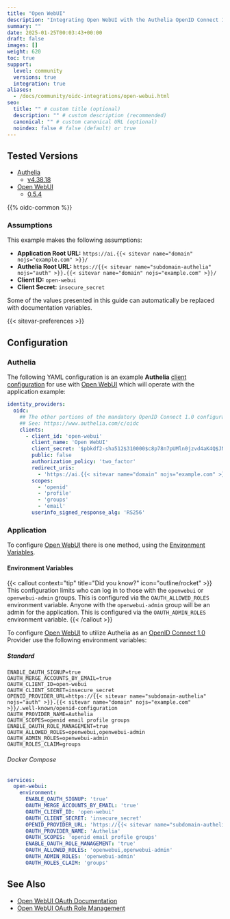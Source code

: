 ```yaml
---
title: "Open WebUI"
description: "Integrating Open WebUI with the Authelia OpenID Connect 1.0 Provider."
summary: ""
date: 2025-01-25T00:03:43+00:00
draft: false
images: []
weight: 620
toc: true
support:
  level: community
  versions: true
  integration: true
aliases:
  - /docs/community/oidc-integrations/open-webui.html
seo:
  title: "" # custom title (optional)
  description: "" # custom description (recommended)
  canonical: "" # custom canonical URL (optional)
  noindex: false # false (default) or true
---
```


## Tested Versions

- [Authelia]
  - [v4.38.18](https://github.com/authelia/authelia/releases/tag/v4.38.18)
- [Open WebUI]
  - [0.5.4](https://github.com/open-webui/open-webui/releases/tag/v0.5.4)

{{% oidc-common %}}

### Assumptions

This example makes the following assumptions:

- __Application Root URL:__ `https://ai.{{< sitevar name="domain" nojs="example.com" >}}/`
- __Authelia Root URL:__ `https://{{< sitevar name="subdomain-authelia" nojs="auth" >}}.{{< sitevar name="domain" nojs="example.com" >}}/`
- __Client ID:__ `open-webui`
- __Client Secret:__ `insecure_secret`

Some of the values presented in this guide can automatically be replaced with documentation variables.

{{< sitevar-preferences >}}

## Configuration

### Authelia

The following YAML configuration is an example __Authelia__ [client configuration] for use with [Open WebUI] which will
operate with the application example:

```yaml {title="configuration.yml"}
identity_providers:
  oidc:
    ## The other portions of the mandatory OpenID Connect 1.0 configuration go here.
    ## See: https://www.authelia.com/c/oidc
    clients:
      - client_id: 'open-webui'
        client_name: 'Open WebUI'
        client_secret: '$pbkdf2-sha512$310000$c8p78n7pUMln0jzvd4aK4Q$JNRBzwAo0ek5qKn50cFzzvE9RXV88h1wJn5KGiHrD0YKtZaR/nCb2CJPOsKaPK0hjf.9yHxzQGZziziccp6Yng'  # The digest of 'insecure_secret'.
        public: false
        authorization_policy: 'two_factor'
        redirect_uris:
          - 'https://ai.{{< sitevar name="domain" nojs="example.com" >}}/oauth/oidc/callback'
        scopes:
          - 'openid'
          - 'profile'
          - 'groups'
          - 'email'
        userinfo_signed_response_alg: 'RS256'
```

### Application

To configure [Open WebUI] there is one method, using the [Environment Variables](#environment-variables).

#### Environment Variables

{{< callout context="tip" title="Did you know?" icon="outline/rocket" >}}
This configuration limits who can log in to those with the `openwebui` or `openwebui-admin` groups. This is configured
via the `OAUTH_ALLOWED_ROLES` environment variable. Anyone with the `openwebui-admin` group will be an admin for the
application. This is configured via the `OAUTH_ADMIN_ROLES` environment variable.
{{< /callout >}}

To configure [Open WebUI] to utilize Authelia as an [OpenID Connect 1.0] Provider use the following environment variables:

##### Standard

```shell {title=".env"}
ENABLE_OAUTH_SIGNUP=true
OAUTH_MERGE_ACCOUNTS_BY_EMAIL=true
OAUTH_CLIENT_ID=open-webui
OAUTH_CLIENT_SECRET=insecure_secret
OPENID_PROVIDER_URL=https://{{< sitevar name="subdomain-authelia" nojs="auth" >}}.{{< sitevar name="domain" nojs="example.com" >}}/.well-known/openid-configuration
OAUTH_PROVIDER_NAME=Authelia
OAUTH_SCOPES=openid email profile groups
ENABLE_OAUTH_ROLE_MANAGEMENT=true
OAUTH_ALLOWED_ROLES=openwebui,openwebui-admin
OAUTH_ADMIN_ROLES=openwebui-admin
OAUTH_ROLES_CLAIM=groups
```

###### Docker Compose

```yaml {title="comppse.yml"}
services:
  open-webui:
    environment:
      ENABLE_OAUTH_SIGNUP: 'true'
      OAUTH_MERGE_ACCOUNTS_BY_EMAIL: 'true'
      OAUTH_CLIENT_ID: 'open-webui'
      OAUTH_CLIENT_SECRET: 'insecure_secret'
      OPENID_PROVIDER_URL: 'https://{{< sitevar name="subdomain-authelia" nojs="auth" >}}.{{< sitevar name="domain" nojs="example.com" >}}/.well-known/openid-configuration'
      OAUTH_PROVIDER_NAME: 'Authelia'
      OAUTH_SCOPES: 'openid email profile groups'
      ENABLE_OAUTH_ROLE_MANAGEMENT: 'true'
      OAUTH_ALLOWED_ROLES: 'openwebui,openwebui-admin'
      OAUTH_ADMIN_ROLES: 'openwebui-admin'
      OAUTH_ROLES_CLAIM: 'groups'
```

## See Also

- [Open WebUI OAuth Documentation](https://docs.openwebui.com/features/sso)
- [Open WebUI OAuth Role Management](https://docs.openwebui.com/features/sso#oauth-role-management)

[Authelia]: https://www.authelia.com
[Open WebUI]: https://docs.openwebui.com/
[OpenID Connect 1.0]: ../../openid-connect/introduction.md
[client configuration]: ../../../configuration/identity-providers/openid-connect/clients.md
